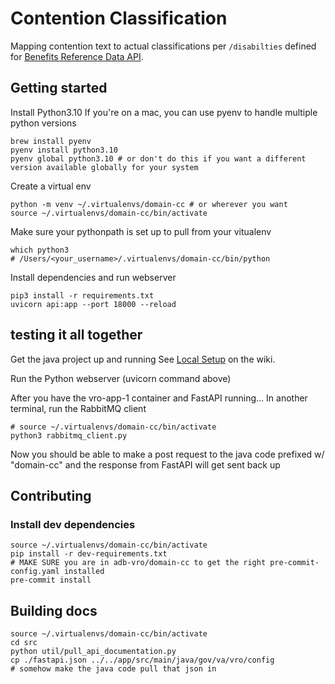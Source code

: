 # Contention Classification
Mapping contention text to actual classifications per `/disabilties` defined for [Benefits Reference Data API](https://developer.va.gov/explore/benefits/docs/benefits_reference_data).

## Getting started
Install Python3.10
If you're on a mac, you can use pyenv to handle multiple python versions
```
brew install pyenv
pyenv install python3.10
pyenv global python3.10 # or don't do this if you want a different version available globally for your system
```

Create a virtual env
```
python -m venv ~/.virtualenvs/domain-cc # or wherever you want
source ~/.virtualenvs/domain-cc/bin/activate
```

Make sure your pythonpath is set up to pull from your vitualenv
```
which python3
# /Users/<your_username>/.virtualenvs/domain-cc/bin/python
```

Install dependencies and run webserver
```
pip3 install -r requirements.txt
uvicorn api:app --port 18000 --reload
```

## testing it all together
Get the java project up and running
See [Local Setup](https://github.com/department-of-veterans-affairs/abd-vro/wiki/Local-Setup) on the wiki.

Run the Python webserver (uvicorn command above)

After you have the vro-app-1 container and FastAPI running...
In another terminal, run the RabbitMQ client
```
# source ~/.virtualenvs/domain-cc/bin/activate
python3 rabbitmq_client.py
```

Now you should be able to make a post request to the java code prefixed w/ "domain-cc" and the response from FastAPI will get sent back up


## Contributing
### Install dev dependencies
```
source ~/.virtualenvs/domain-cc/bin/activate
pip install -r dev-requirements.txt
# MAKE SURE you are in adb-vro/domain-cc to get the right pre-commit-config.yaml installed
pre-commit install
```

## Building docs
```
source ~/.virtualenvs/domain-cc/bin/activate
cd src
python util/pull_api_documentation.py
cp ./fastapi.json ../../app/src/main/java/gov/va/vro/config 
# somehow make the java code pull that json in
```